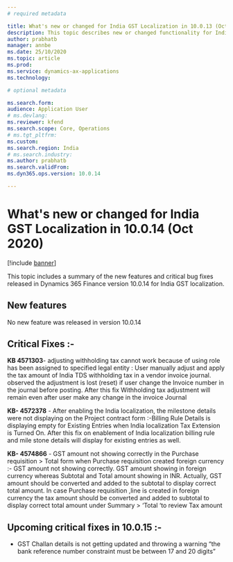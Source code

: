 ```yaml
---
# required metadata

title: What's new or changed for India GST Localization in 10.0.13 (October 2020)
description: This topic describes new or changed functionality for India GST features released in Dynamics 365 Finance version 10.0.14.
author: prabhatb
manager: annbe
ms.date: 25/10/2020
ms.topic: article
ms.prod: 
ms.service: dynamics-ax-applications
ms.technology: 

# optional metadata

ms.search.form: 
audience: Application User
# ms.devlang: 
ms.reviewer: kfend
ms.search.scope: Core, Operations
# ms.tgt_pltfrm: 
ms.custom: 
ms.search.region: India
# ms.search.industry: 
ms.author: prabhatb
ms.search.validFrom: 
ms.dyn365.ops.version: 10.0.14

---
```


# What's new or changed for India GST Localization in 10.0.14 (Oct 2020)

[!include [banner](../includes/banner.md)]

This topic includes a summary of the new features and critical bug fixes released in Dynamics 365 Finance version 10.0.14 for India GST localization. 

## New features

No new feature was released in version 10.0.14 

## Critical Fixes :- 

 **KB 4571303**- adjusting withholding tax cannot work because of using role has been assigned to specified legal entity : User manually adjust and apply the tax amount of India TDS withholding tax in a vendor invoice journal. observed the adjustment is lost (reset) if user change the Invoice number in the journal before posting. After this fix Withholding tax adjustment will remain even after user make any change in the invoice Journal  

 

**KB- 4572378** - After enabling the India localization, the milestone details were not displaying on the Project contract form :-Billing Rule Details is displaying empty for Existing Entries when India localization Tax Extension is Turned On. After this fix on enablement of India localization billing rule and mile stone details will display for existing entries as well. 

 

**KB- 4574866** - GST amount not showing correctly in the Purchase requisition > Total form when Purchase requisition created foreign currency :- GST amount not showing correctly. GST amount showing in foreign currency whereas Subtotal and Total amount showing in INR. Actually, GST amount should be converted and added to the subtotal to display correct total amount. In case Purchase requisition ,line is created in foreign currency the tax amount should be converted and added to subtotal to display correct total amount under  Summary > ‘Total ‘to review Tax amount 

## Upcoming critical fixes in 10.0.15 :-  

- GST Challan details is not getting updated and throwing a warning “the bank reference number constraint must be between 17 and 20 digits” 
